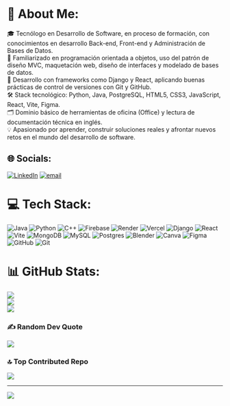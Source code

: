 # 👾 About Me:
🎓  Tecnólogo en Desarrollo de Software, en proceso de formación, con conocimientos en desarrollo Back-end, Front-end y Administración de Bases de Datos.<br>🧠 Familiarizado en programación orientada a objetos, uso del patrón de diseño MVC, maquetación web, diseño de interfaces y modelado de bases de datos.<br>🚀 Desarrollo con frameworks como Django y React, aplicando buenas prácticas de control de versiones con Git y GitHub.<br>🛠️ Stack tecnológico: Python, Java, PostgreSQL, HTML5, CSS3, JavaScript, React, Vite, Figma.<br>🗂️ Dominio básico de herramientas de oficina (Office) y lectura de documentación técnica en inglés.<br>💡 Apasionado por aprender, construir soluciones reales y afrontar nuevos retos en el mundo del desarrollo de software.


## 🌐 Socials:
[![LinkedIn](https://img.shields.io/badge/LinkedIn-%230077B5.svg?logo=linkedin&logoColor=white)](www.linkedin.com/in/wilmer-yulian-ulcue-velasco) [![email](https://img.shields.io/badge/Email-D14836?logo=gmail&logoColor=white)](mailto:wilvelasco1006@gmail.com) 

# 💻 Tech Stack:
![Java](https://img.shields.io/badge/java-%23ED8B00.svg?style=flat&logo=openjdk&logoColor=white) ![Python](https://img.shields.io/badge/python-3670A0?style=flat&logo=python&logoColor=ffdd54) ![C++](https://img.shields.io/badge/c++-%2300599C.svg?style=flat&logo=c%2B%2B&logoColor=white) ![Firebase](https://img.shields.io/badge/firebase-%23039BE5.svg?style=flat&logo=firebase) ![Render](https://img.shields.io/badge/Render-%46E3B7.svg?style=flat&logo=render&logoColor=white) ![Vercel](https://img.shields.io/badge/vercel-%23000000.svg?style=flat&logo=vercel&logoColor=white) ![Django](https://img.shields.io/badge/django-%23092E20.svg?style=flat&logo=django&logoColor=white) ![React](https://img.shields.io/badge/react-%2320232a.svg?style=flat&logo=react&logoColor=%2361DAFB) ![Vite](https://img.shields.io/badge/vite-%23646CFF.svg?style=flat&logo=vite&logoColor=white) ![MongoDB](https://img.shields.io/badge/MongoDB-%234ea94b.svg?style=flat&logo=mongodb&logoColor=white) ![MySQL](https://img.shields.io/badge/mysql-4479A1.svg?style=flat&logo=mysql&logoColor=white) ![Postgres](https://img.shields.io/badge/postgres-%23316192.svg?style=flat&logo=postgresql&logoColor=white) ![Blender](https://img.shields.io/badge/blender-%23F5792A.svg?style=flat&logo=blender&logoColor=white) ![Canva](https://img.shields.io/badge/Canva-%2300C4CC.svg?style=flat&logo=Canva&logoColor=white) ![Figma](https://img.shields.io/badge/figma-%23F24E1E.svg?style=flat&logo=figma&logoColor=white) ![GitHub](https://img.shields.io/badge/github-%23121011.svg?style=flat&logo=github&logoColor=white) ![Git](https://img.shields.io/badge/git-%23F05033.svg?style=flat&logo=git&logoColor=white)
# 📊 GitHub Stats:
![](https://github-readme-stats.vercel.app/api?username=wilvelasco1006&theme=aura&hide_border=false&include_all_commits=false&count_private=false)<br/>
![](https://nirzak-streak-stats.vercel.app/?user=wilvelasco1006&theme=aura&hide_border=false)<br/>
![](https://github-readme-stats.vercel.app/api/top-langs/?username=wilvelasco1006&theme=aura&hide_border=false&include_all_commits=false&count_private=false&layout=compact)

### ✍️ Random Dev Quote
![](https://quotes-github-readme.vercel.app/api?type=horizontal&theme=radical)

### 🔝 Top Contributed Repo
![](https://github-contributor-stats.vercel.app/api?username=wilvelasco1006&limit=5&theme=aura&combine_all_yearly_contributions=true)

---
[![](https://visitcount.itsvg.in/api?id=wilvelasco1006&icon=4&color=3)](https://visitcount.itsvg.in)

<!-- Proudly created with GPRM ( https://gprm.itsvg.in ) -->
